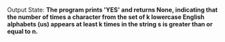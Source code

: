 Output State: **The program prints 'YES' and returns None, indicating that the number of times a character from the set of k lowercase English alphabets (us) appears at least k times in the string s is greater than or equal to n.**